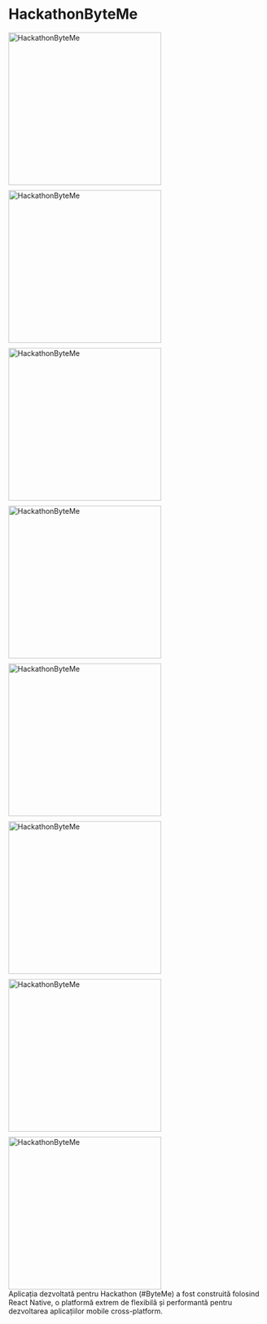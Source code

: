 
# HackathonByteMe
<div style="display: flex; flex-wrap: wrap; gap: 10px;"> <img src="https://github.com/user-attachments/assets/6a8cf238-08b9-45a2-a2f1-bfa06130e2a9" alt="HackathonByteMe" width="300"/> <img src="https://github.com/user-attachments/assets/bd13a1e8-391b-43ad-8108-3cfb85787c64" alt="HackathonByteMe" width="300"/> <img src="https://github.com/user-attachments/assets/35510174-1c83-4bdd-8c64-95fdd9c6fcc6" alt="HackathonByteMe" width="300"/> <img src="https://github.com/user-attachments/assets/194c6967-2683-489d-9fb5-d3b0402bd487" alt="HackathonByteMe" width="300"/> <img src="https://github.com/user-attachments/assets/ad95b034-b2e1-4cf5-a73c-9e054a1e1386" alt="HackathonByteMe" width="300"/> <img src="https://github.com/user-attachments/assets/eb2d99ea-144b-4c15-ab02-fed83604353f" alt="HackathonByteMe" width="300"/> <img src="https://github.com/user-attachments/assets/56b8b330-f8fd-43e2-81f3-8d758bda1d10" alt="HackathonByteMe" width="300"/> <img src="https://github.com/user-attachments/assets/ed0a0228-8871-43e2-b895-8b2ba450620d" alt="HackathonByteMe" width="300"/> </div>
Aplicația dezvoltată pentru Hackathon  (#ByteMe) a fost construită folosind React Native, o platformă extrem de flexibilă și performantă pentru dezvoltarea aplicațiilor mobile cross-platform.

